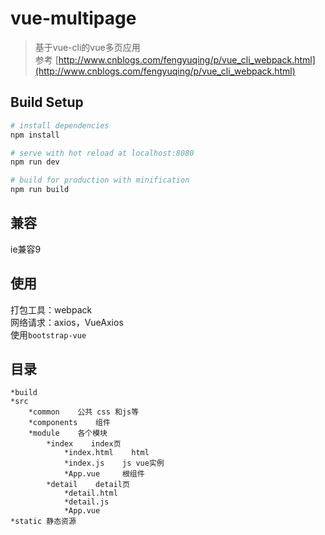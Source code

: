 # vue-multipage

> 基于vue-cli的vue多页应用<br>
> 参考 [http://www.cnblogs.com/fengyuqing/p/vue_cli_webpack.html](http://www.cnblogs.com/fengyuqing/p/vue_cli_webpack.html)

## Build Setup

``` bash
# install dependencies
npm install

# serve with hot reload at localhost:8080
npm run dev

# build for production with minification
npm run build
```
## 兼容
ie兼容9

## 使用
打包工具：webpack <br>
网络请求：axios，VueAxios <br>
使用`bootstrap-vue`

## 目录
```
*build
*src
	*common    公共 css 和js等 
	*components    组件
	*module    各个模块
  		*index    index页
    		*index.html    html
    		*index.js    js vue实例
    		*App.vue     根组件
  		*detail    detail页
    		*detail.html
    		*detail.js
    		*App.vue
*static 静态资源
```

